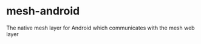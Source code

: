 mesh-android
============

The native mesh layer for Android which communicates with the mesh web layer
